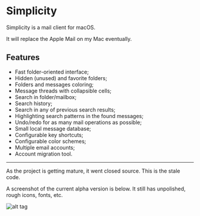 Simplicity
==========

Simplicity is a mail client for macOS.

It will replace the Apple Mail on my Mac eventually.

Features
--------

- Fast folder-oriented interface;
- Hidden (unused) and favorite folders;
- Folders and messages coloring;
- Message threads with collapsible cells;
- Search in folder/mailbox;
- Search history;
- Search in any of previous search results;
- Highlighting search patterns in the found messages;
- Undo/redo for as many mail operations as possible;
- Small local message database;
- Configurable key shortcuts;
- Configurable color schemes;
- Multiple email accounts;
- Account migration tool.

----------------------------------

As the project is getting mature, it went closed source. This is the stale code.

A screenshot of the current alpha version is below. It still has unpolished, rough icons, fonts, etc.

![alt tag](https://github.com/evgenybaskakov/Simplicity_public/blob/master/screenshot.png)
